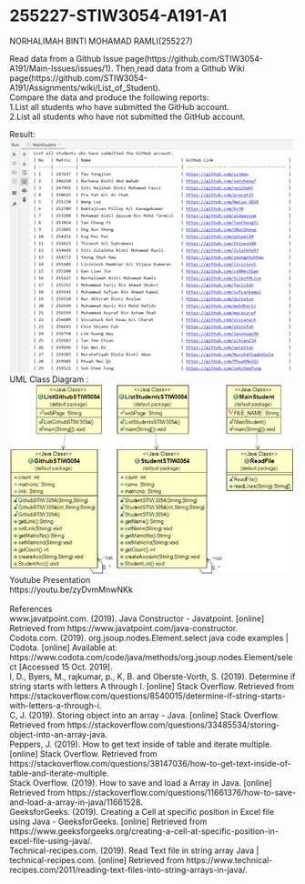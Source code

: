 # 255227-STIW3054-A191-A1
NORHALIMAH BINTI MOHAMAD RAMLI(255227)<br />
<p>Read data from a Github Issue page(https://github.com/STIW3054-A191/Main-Issues/issues/1). Then,read data from a Github Wiki page(https://github.com/STIW3054-A191/Assignments/wiki/List_of_Student).<br />
Compare the data and produce the following reports:<br />
1.List all students who have submitted the GitHub account.<br />
2.List all students who have not submitted the GitHub account.<br /><p>
Result:<br />
  <img src="https://github.com/SilentHlive/255227-STIW3054-A191-A1/blob/master/output1.PNG" width="500" alt="accessibility text">
<br />
UML Class Diagram : <br />
  <img src="https://github.com/SilentHlive/255227-STIW3054-A191-A1/blob/master/uml.png" width="500" alt="accessibility text">
<br />Youtube Presentation<br />
https://youtu.be/zyDvmMnwNKk<br /><br />
References <br/>
www.javatpoint.com. (2019). Java Constructor - Javatpoint. [online] Retrieved from https://www.javatpoint.com/java-constructor.<br />
Codota.com. (2019). org.jsoup.nodes.Element.select java code examples | Codota. [online] Available at: https://www.codota.com/code/java/methods/org.jsoup.nodes.Element/select [Accessed 15 Oct. 2019].<br />
I, D., Byers, M., rajkumar, p., K, B. and Oberste-Vorth, S. (2019). Determine if string starts with letters A through I. [online] Stack Overflow. Retrieved from https://stackoverflow.com/questions/8540015/determine-if-string-starts-with-letters-a-through-i.<br />
C, J. (2019). Storing object into an array - Java. [online] Stack Overflow. Retrieved from https://stackoverflow.com/questions/33485534/storing-object-into-an-array-java.<br />
Peppers, J. (2019). How to get text inside of table and iterate multiple. [online] Stack Overflow. Retrieved from https://stackoverflow.com/questions/38147036/how-to-get-text-inside-of-table-and-iterate-multiple.<br/>
Stack Overflow. (2019). How to save and load a Array in Java. [online] Retrieved from https://stackoverflow.com/questions/11661376/how-to-save-and-load-a-array-in-java/11661528.<br />
GeeksforGeeks. (2019). Creating a Cell at specific position in Excel file using Java - GeeksforGeeks. [online] Retrieved from https://www.geeksforgeeks.org/creating-a-cell-at-specific-position-in-excel-file-using-java/.<br />
Technical-recipes.com. (2019). Read Text file in string array Java | technical-recipes.com. [online] Retrieved from https://www.technical-recipes.com/2011/reading-text-files-into-string-arrays-in-java/.<br />
